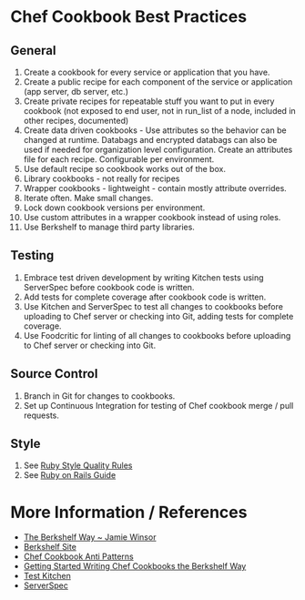 # Chef Cookbook Best Practices

## General

  1. Create a cookbook for every service or application that you have.
  1. Create a public recipe for each component of the service or application (app server, db server, etc.)
  1. Create private recipes for repeatable stuff you want to put in every cookbook
    (not exposed to end user, not in run_list of a node, included in other recipes, documented)
  1. Create data driven cookbooks - Use attributes so the behavior can be changed at runtime.  Databags and encrypted databags can also be used if needed for organization level configuration.  Create an attributes file for each recipe.  Configurable per environment.
  1. Use default recipe so cookbook works out of the box.
  1. Library cookbooks - not really for recipes
  1. Wrapper cookbooks - lightweight - contain mostly attribute overrides.
  1. Iterate often. Make small changes.
  1. Lock down cookbook versions per environment.
  1. Use custom attributes in a wrapper cookbook instead of using roles.
  1. Use Berkshelf to manage third party libraries.

## Testing

  1. Embrace test driven development by writing Kitchen tests using ServerSpec before cookbook code is written.
  1. Add tests for complete coverage after cookbook code is written.
  1. Use Kitchen and ServerSpec to test all changes to cookbooks before uploading to Chef server or checking into Git, adding tests for complete coverage.
  1. Use Foodcritic for linting of all changes to cookbooks before uploading to Chef server or checking into Git.

## Source Control

  1. Branch in Git for changes to cookbooks.
  1. Set up Continuous Integration for testing of Chef cookbook merge / pull requests.

## Style
  1. See [Ruby Style Quality Rules](../../languages/ruby/ruby-style-guide-rules.md)
  1. See [Ruby on Rails Guide](../../languages/ruby/ruby_on_rails.md)

More Information / References
=============================

  * [The Berkshelf Way ~ Jamie Winsor](http://www.getchef.com/blog/chefconf-talks/the-berkshelf-way-jamie-winsor/)
  * [Berkshelf Site](http://berkshelf.com/)
  * [Chef Cookbook Anti Patterns](http://dougireton.com/blog/2013/02/16/chef-cookbook-anti-patterns/)
  * [Getting Started Writing Chef Cookbooks the Berkshelf Way](http://misheska.com/blog/2013/06/16/getting-started-writing-chef-cookbooks-the-berkshelf-way/)
  * [Test Kitchen](http://kitchen.ci/)
  * [ServerSpec](http://serverspec.org/)